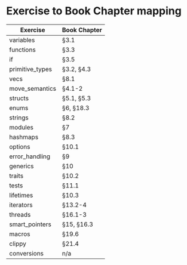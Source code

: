 # Exercise to Book Chapter mapping

| Exercise               | Book Chapter        |
| ---------------------- | ------------------- |
| variables              | §3.1                |    => check
| functions              | §3.3                |    => check
| if                     | §3.5                |    => check
| primitive_types        | §3.2, §4.3          |    => check
| vecs                   | §8.1                |    => check
| move_semantics         | §4.1-2              |    => check
| structs                | §5.1, §5.3          |    => check
| enums                  | §6, §18.3           |    => check
| strings                | §8.2                |    => check
| modules                | §7                  |    => check
| hashmaps               | §8.3                |    => check
| options                | §10.1               |    => check
| error_handling         | §9                  |
| generics               | §10                 |
| traits                 | §10.2               |
| tests                  | §11.1               |
| lifetimes              | §10.3               |
| iterators              | §13.2-4             |    => check
| threads                | §16.1-3             |
| smart_pointers         | §15, §16.3          |    => check
| macros                 | §19.6               |
| clippy                 | §21.4               |
| conversions            | n/a                 |
